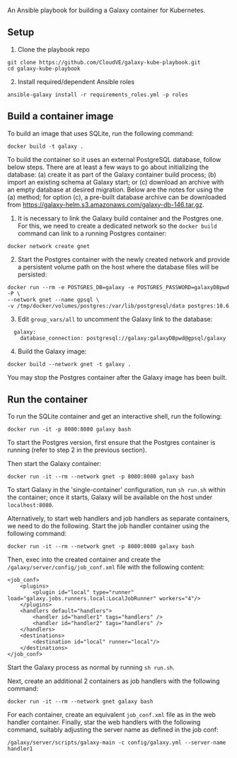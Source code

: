 An Ansible playbook for building a Galaxy container for Kubernetes.

## Setup
1. Clone the playbook repo
```
git clone https://github.com/CloudVE/galaxy-kube-playbook.git
cd galaxy-kube-playbook
```

2. Install required/dependent Ansible roles
```
ansible-galaxy install -r requirements_roles.yml -p roles
```

## Build a container image
To build an image that uses SQLite, run the following command:
```
docker build -t galaxy .
```

 To build the container so it uses an external PostgreSQL database, follow
 below steps. There are at least a few ways to go about initializing the
 database: (a) create it as part of the Galaxy container build process; (b)
 import an existing schema at Galaxy start; or (c) download an archive with
 an empty database at desired migration. Below are the notes for using the (a)
 method; for option (c), a pre-built database archive can be downloaded from
 https://galaxy-helm.s3.amazonaws.com/galaxy-db-146.tar.gz.

1. It is necessary to link the Galaxy build container and the Postgres one. For
this, we need to create a dedicated network so the `docker build` command can
link to a running Postgres container:
```
docker network create gnet
```

2. Start the Postgres container with the newly created network and provide a
persistent volume path on the host where the database files will be persisted:
```
docker run --rm -e POSTGRES_DB=galaxy -e POSTGRES_PASSWORD=galaxyDBpwd -P \
--network gnet --name gpsql \
-v /tmp/docker/volumes/postgres:/var/lib/postgresql/data postgres:10.6
```

3. Edit `group_vars/all` to uncomment the Galaxy link to the database:
```
  galaxy:
    database_connection: postgresql://galaxy:galaxyDBpwd@gpsql/galaxy
```

4. Build the Galaxy image:
```
docker build --network gnet -t galaxy .
```
You may stop the Postgres container after the Galaxy image has been built.

## Run the container
To run the SQLite container and get an interactive shell, run the following:
```
docker run -it -p 8080:8080 galaxy bash
```

To start the Postgres version, first ensure that the Postgres container is running (refer to step 2
in the previous section). 

Then start the Galaxy container:
```
docker run -it --rm --network gnet -p 8080:8080 galaxy bash
```
To start Galaxy in the 'single-container' configuration, run `sh run.sh` within
the container; once it starts, Galaxy will be available on the host under
`localhost:8080`.

Alternatively, to start web handlers and job handlers as separate containers,
we need to do the following.
Start the job handler container using the following command:
```
docker run -it --rm --network gnet -p 8080:8080 galaxy bash
```

Then, exec into the created container and create the
`/galaxy/server/config/job_conf.xml` file with the following content:

```
<job_conf>
    <plugins>
        <plugin id="local" type="runner" load="galaxy.jobs.runners.local:LocalJobRunner" workers="4"/>
    </plugins>
    <handlers default="handlers">
        <handler id="handler1" tags="handlers" />
        <handler id="handler2" tags="handlers" />
    </handlers>
    <destinations>
        <destination id="local" runner="local"/>
    </destinations>
</job_conf>
```

Start the Galaxy process as normal by running `sh run.sh`.

Next, create an additional 2 containers as job handlers with the following command:

```
docker run -it --rm --network gnet galaxy bash
```

For each container, create an equivalent `job_conf.xml` file as in the web
handler container. Finally, star the web handlers with the following command,
suitably adjusting the server name as defined in the job conf:

```
/galaxy/server/scripts/galaxy-main -c config/galaxy.yml --server-name handler1
```
